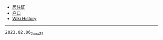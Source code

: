 - [居住证](/0003_居住证)
- [户口](/0004_户口)
- [Wiki History](/hist)

---
<kbd>2023.02.06<sub>Junx22</sub></kbd>
